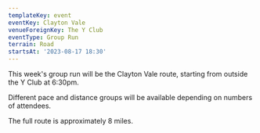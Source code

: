 ```yaml
---
templateKey: event
eventKey: Clayton Vale
venueForeignKey: The Y Club
eventType: Group Run
terrain: Road
startsAt: '2023-08-17 18:30'
---
```

This week's group run will be the Clayton Vale route,
starting from outside the Y Club at 6:30pm.

Different pace and distance groups will be available depending on 
numbers of attendees.

The full route is approximately 8 miles.
